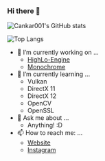 ### Hi there 👋

<!--
**Cankar001/Cankar001** is a ✨ _special_ ✨ repository because its `README.md` (this file) appears on your GitHub profile.
-->

![Cankar001's GitHub stats](https://github-readme-stats.vercel.app/api?username=cankar001&theme=github_dark)

![Top Langs](https://github-readme-stats.vercel.app/api/top-langs/?username=cankar001&layout=compact&langs_count=10&theme=github_dark)

- 🔭 I’m currently working on ...
  - [HighLo-Engine](https://www.github.com/HighLo-Engine/HighLo-Engine)
  - [Monochrome](https://www.github.com/flarecoding/monochrome)
- 🌱 I’m currently learning ...
  - Vulkan
  - DirectX 11
  - DirectX 12
  - OpenCV
  - OpenSSL
- 💬 Ask me about ...
  - Anything! :D
- 📫 How to reach me: ...
  - [Website](https://www.cankarka.com/en/contact)
  - [Instagram](https://www.instagram.com/_cankarka_)

